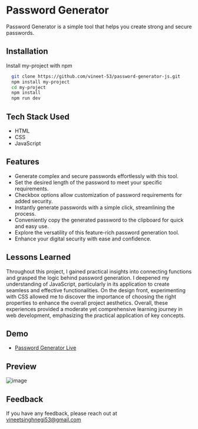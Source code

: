 
# Password Generator

Password Generator is a simple tool that helps you create strong and secure passwords.


## Installation

Install my-project with npm

```bash
  git clone https://github.com/vineet-53/password-generator-js.git
  npm install my-project
  cd my-project
  npm install 
  npm run dev
```
    
## Tech Stack Used
- HTML 
- CSS 
- JavaScript


## Features

- Generate complex and secure passwords effortlessly with this tool.
- Set the desired length of the password to meet your specific requirements.
- Checkbox options allow customization of password requirements for added security.
- Instantly generate passwords with a simple click, streamlining the process.
- Conveniently copy the generated password to the clipboard for quick and easy use.
- Explore the versatility of this feature-rich password generation tool.
- Enhance your digital security with ease and confidence.


## Lessons Learned

Throughout this project, I gained practical insights into connecting functions and grasped the logic behind password generation. I deepened my understanding of JavaScript, particularly in its application to create seamless and effective functionalities. On the design front, experimenting with CSS allowed me to discover the importance of choosing the right properties to enhance the overall project aesthetics. Overall, these experiences provided a moderate yet comprehensive learning journey in web development, emphasizing the practical application of key concepts.


## Demo
- [Password Generator Live](https://vineet-password-generator.netlify.app/)


## Preview

![image](https://github.com/vineet-53/password-generator-js/assets/116667797/b37607a5-3663-4610-87db-e8a8937ea6fb)
## Feedback

If you have any feedback, please reach out at vineetsinghnegi53@gmail.com

